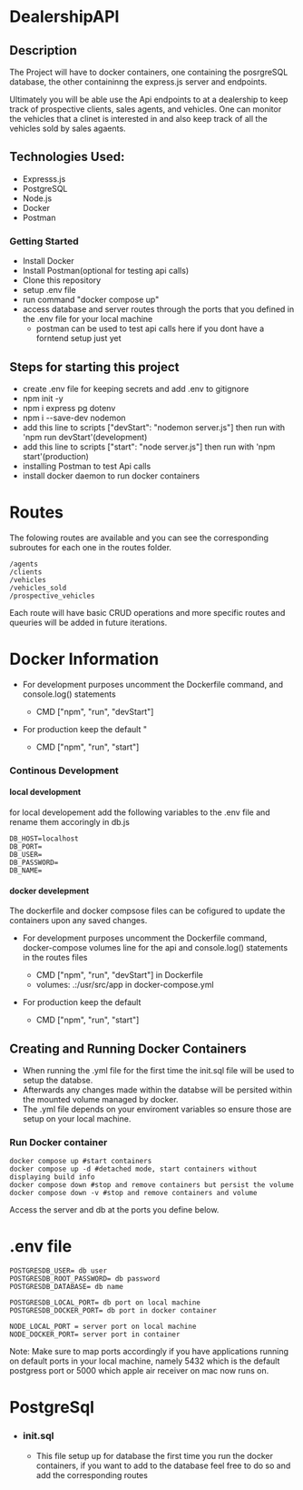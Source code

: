 # DealershipAPI

## Description

The Project will have to docker containers, one containing the posrgreSQL database, the other containinng the express.js server and endpoints.

Ultimately you will be able use the Api endpoints to at a dealership to keep track of prospective clients, sales agents, and vehicles. One can monitor the vehicles that a clinet is interested in and also keep track of all the vehicles sold by sales agaents.

## Technologies Used:

- Expresss.js
- PostgreSQL
- Node.js
- Docker
- Postman

### Getting Started

- Install Docker
- Install Postman(optional for testing api calls)
- Clone this repository
- setup .env file
- run command "docker compose up"
- access database and server routes through the ports that you defined in the .env file for your local machine
  - postman can be used to test api calls here if you dont have a forntend setup just yet

## Steps for starting this project

- create .env file for keeping secrets and add .env to gitignore
- npm init -y
- npm i express pg dotenv
- npm i --save-dev nodemon
- add this line to scripts ["devStart": "nodemon server.js"] then run with 'npm run devStart'(development)
- add this line to scripts ["start": "node server.js"] then run with 'npm start'(production)
- installing Postman to test Api calls
- install docker daemon to run docker containers

# Routes

The folowing routes are available and you can see the corresponding subroutes for each one in the routes folder.

    /agents
    /clients
    /vehicles
    /vehicles_sold
    /prospective_vehicles

Each route will have basic CRUD operations and more specific routes and queuries will be added in future iterations.

# Docker Information

- For development purposes uncomment the Dockerfile command, and console.log() statements

  - CMD ["npm", "run", "devStart"]

- For production keep the default "
  - CMD ["npm", "run", "start"]

### Continous Development

#### local development

for local developement add the following variables to the .env file and rename them accoringly in db.js

    DB_HOST=localhost
    DB_PORT=
    DB_USER=
    DB_PASSWORD=
    DB_NAME=

#### docker develepment

The dockerfile and docker compsose files can be cofigured to update the containers upon any saved changes.

- For development purposes uncomment the Dockerfile command, docker-compose volumes line for the api and console.log() statements in the routes files

  - CMD ["npm", "run", "devStart"] in Dockerfile
  - volumes: .:/usr/src/app in docker-compose.yml

- For production keep the default
  - CMD ["npm", "run", "start"]

## Creating and Running Docker Containers

- When running the .yml file for the first time the init.sql file will be used to setup the databse.
- Afterwards any changes made within the databse will be persited within the mounted volume managed by docker.
- The .yml file depends on your enviroment variables so ensure those are setup on your local machine.

### Run Docker container

    docker compose up #start containers
    docker compose up -d #detached mode, start containers without displaying build info
    docker compose down #stop and remove containers but persist the volume
    docker compose down -v #stop and remove containers and volume

Access the server and db at the ports you define below.

# .env file

    POSTGRESDB_USER= db user
    POSTGRESDB_ROOT_PASSWORD= db password
    POSTGRESDB_DATABASE= db name

    POSTGRESDB_LOCAL_PORT= db port on local machine
    POSTGRESDB_DOCKER_PORT= db port in docker container

    NODE_LOCAL_PORT = server port on local machine
    NODE_DOCKER_PORT= server port in container

Note: Make sure to map ports accordingly if you have applications running on default ports in your local machine, namely 5432 which is the default postgress port or 5000 which apple air receiver on mac now runs on.

# PostgreSql

- ### init.sql
  - This file setup up for database the first time you run the docker containers, if you want to add to the database feel free to do so and add the corresponding routes
